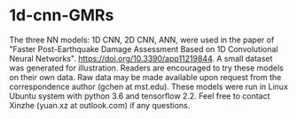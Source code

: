# 1d-cnn-GMRs
The three NN models: 1D CNN, 2D CNN, ANN, were used in the paper of "Faster Post-Earthquake Damage Assessment Based on 1D Convolutional Neural Networks".
https://doi.org/10.3390/app11219844.
A small dataset was generated for illustration. Readers are encouraged to try these models on their own data.
Raw data may be made available upon request from the correspondence author (gchen at mst.edu).
These models were run in Linux Ubuntu system with python 3.6 and tensorflow 2.2.
Feel free to contact Xinzhe (yuan.xz at outlook.com) if any questions.
